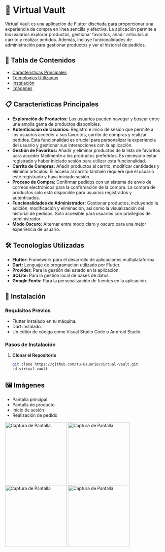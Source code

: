 # 📱 Virtual Vault

Virtual Vault es una aplicación de Flutter diseñada para proporcionar una experiencia de compra en línea sencilla y efectiva. La aplicación permite a los usuarios explorar productos, gestionar favoritos, añadir artículos al carrito y realizar pedidos. Además, incluye funcionalidades de administración para gestionar productos y ver el historial de pedidos.

## 📂 Tabla de Contenidos

- [Características Principales](#características-principales)
- [Tecnologías Utilizadas](#tecnologías-utilizadas)
- [Instalación](#instalación)
- [Imágenes](#imágenes)

## 📋 Características Principales

- **Exploración de Productos:** Los usuarios pueden navegar y buscar entre una amplia gama de productos disponibles.
- **Autenticación de Usuarios:** Registro e inicio de sesión que permite a los usuarios acceder a sus favoritos, carrito de compras y realizar pedidos. Esta funcionalidad es crucial para personalizar la experiencia del usuario y gestionar sus interacciones con la aplicación.
- **Gestión de Favoritos:** Añadir y eliminar productos de la lista de favoritos para acceder fácilmente a los productos preferidos. Es necesario estar registrado y haber iniciado sesión para utilizar esta funcionalidad.
- **Carrito de Compras:** Añadir productos al carrito, modificar cantidades y eliminar artículos. El acceso al carrito también requiere que el usuario esté registrado y haya iniciado sesión.
- **Proceso de Compra:** Confirmar pedidos con un sistema de envío de correos electrónicos para la confirmación de la compra. La compra de productos solo está disponible para usuarios registrados y autenticados.
- **Funcionalidades de Administrador:** Gestionar productos, incluyendo la adición, modificación y eliminación, así como la visualización del historial de pedidos. Solo accesible para usuarios con privilegios de administrador.
- **Modo Oscuro:** Alternar entre modo claro y oscuro para una mejor experiencia de usuario.

## 🛠️ Tecnologías Utilizadas

- **Flutter:** Framework para el desarrollo de aplicaciones multiplataforma.
- **Dart:** Lenguaje de programación utilizado por Flutter.
- **Provider:** Para la gestión del estado en la aplicación.
- **SQLite:** Para la gestión local de bases de datos.
- **Google Fonts:** Para la personalización de fuentes en la aplicación.

## 🚀 Instalación

### Requisitos Previos

- Flutter instalado en tu máquina.
- Dart instalado.
- Un editor de código como Visual Studio Code o Android Studio.

### Pasos de Instalación

1. **Clonar el Repositorio**
   ```sh
   git clone https://github.com/tu-usuario/virtual-vault.git
   cd virtual-vault

## 🖼 Imágenes
- Pantalla principal
- Pantalla de producto
- Inicio de sesión
- Realización de pedido

<img src="widgets_basicos/assets/images/1.png" alt="Captura de Pantalla" width="200"/>    <img src="widgets_basicos/assets/images/8.png" alt="Captura de Pantalla" width="200"/> <img src="widgets_basicos/assets/images/4.png" alt="Captura de Pantalla" width="200"/> <img src="widgets_basicos/assets/images/35.png" alt="Captura de Pantalla" width="200"/>



